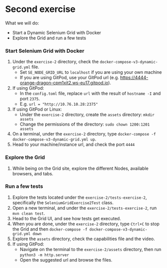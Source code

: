 # Second exercise

What we will do:

* Start a Dynamic Selenium Grid with Docker
* Explore the Grid and run a few tests

### Start Selenium Grid with Docker

1. Under the `exercise-2` directory, check the `docker-compose-v3-dynamic-grid.yml` file. 
    * Set `SE_NODE_GRID_URL` to `localhost` if you are using your own machine
    * If you are using GitPod, use your GitPod url (e.g. https://4444-orange-dragon-cpm1xit2.ws-eu17.gitpod.io).
2. If using GitPod:
    * In the `config.toml` file, replace `url` with the result of `hostname -I` and port `2375`.
    * E.g. `url = "http://10.76.10.28:2375"`
3. If using GitPod or Linux:
    * Under the `exercise-2` directory, create the `assets` directory: `mkdir assets`
    * Change the permissions of the directory: `sudo chown 1200:1201 assets`
3. On a terminal, under the `exercise-2` directory, type `docker-compose -f docker-compose-v3-dynamic-grid.yml up`.
4. Head to your machine/instance url, and check the port `4444`

### Explore the Grid

1. While being on the Grid site, explore the different Nodes, available browsers, and tabs.

### Run a few tests

1. Explore the tests located under the `exercise-2/tests-exercise-2`, specifically the `SeleniumGridExercise2Test` class.
2. Open a new terminal, and under the `exercise-2/tests-exercise-2`, run `mvn clean test`.
3. Head to the Grid UI, and see how tests get executed.
4. When you are done, under the `exercise-2` directory, type `Ctrl+C` to stop the Grid and then `docker-compose -f docker-compose-v3-dynamic-grid.yml down`
5. Explore the `assets` directory, check the capabilities file and the video.
6. If using GitPod:
    * Navigate on the terminal to the `exercise-2/assets` directory, then run `python3 -m http.server`
    * Open the suggested url and browse the files.


